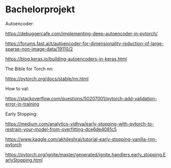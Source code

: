 # Bachelorprojekt
Autoencoder:
  
  https://debuggercafe.com/implementing-deep-autoencoder-in-pytorch/
 
 https://forums.fast.ai/t/autoencoder-for-dimensionality-reduction-of-large-sparse-non-image-data/19110/2
 
 https://blog.keras.io/building-autoencoders-in-keras.html
 
 The Bible for Torch nn:
 
 https://pytorch.org/docs/stable/nn.html
 
 How to val:
 
 https://stackoverflow.com/questions/50207001/pytorch-add-validation-error-in-training

Early Stopping:

https://medium.com/analytics-vidhya/early-stopping-with-pytorch-to-restrain-your-model-from-overfitting-dce6de4081c5

https://www.kaggle.com/akhileshrai/tutorial-early-stopping-vanilla-rnn-pytorch

https://pytorch.org/ignite/master/generated/ignite.handlers.early_stopping.EarlyStopping.html
